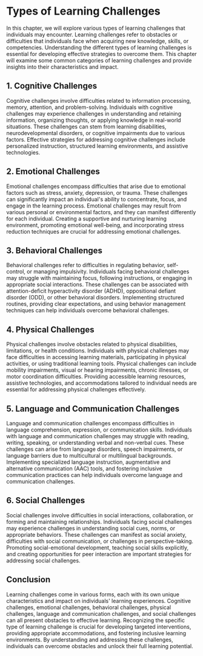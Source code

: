 Types of Learning Challenges
=====================================

In this chapter, we will explore various types of learning challenges that individuals may encounter. Learning challenges refer to obstacles or difficulties that individuals face when acquiring new knowledge, skills, or competencies. Understanding the different types of learning challenges is essential for developing effective strategies to overcome them. This chapter will examine some common categories of learning challenges and provide insights into their characteristics and impact.

1\. Cognitive Challenges
-----------------------

Cognitive challenges involve difficulties related to information processing, memory, attention, and problem-solving. Individuals with cognitive challenges may experience challenges in understanding and retaining information, organizing thoughts, or applying knowledge in real-world situations. These challenges can stem from learning disabilities, neurodevelopmental disorders, or cognitive impairments due to various factors. Effective strategies for addressing cognitive challenges include personalized instruction, structured learning environments, and assistive technologies.

2\. Emotional Challenges
-----------------------

Emotional challenges encompass difficulties that arise due to emotional factors such as stress, anxiety, depression, or trauma. These challenges can significantly impact an individual's ability to concentrate, focus, and engage in the learning process. Emotional challenges may result from various personal or environmental factors, and they can manifest differently for each individual. Creating a supportive and nurturing learning environment, promoting emotional well-being, and incorporating stress reduction techniques are crucial for addressing emotional challenges.

3\. Behavioral Challenges
------------------------

Behavioral challenges refer to difficulties in regulating behavior, self-control, or managing impulsivity. Individuals facing behavioral challenges may struggle with maintaining focus, following instructions, or engaging in appropriate social interactions. These challenges can be associated with attention-deficit hyperactivity disorder (ADHD), oppositional defiant disorder (ODD), or other behavioral disorders. Implementing structured routines, providing clear expectations, and using behavior management techniques can help individuals overcome behavioral challenges.

4\. Physical Challenges
----------------------

Physical challenges involve obstacles related to physical disabilities, limitations, or health conditions. Individuals with physical challenges may face difficulties in accessing learning materials, participating in physical activities, or using traditional learning tools. Physical challenges can include mobility impairments, visual or hearing impairments, chronic illnesses, or motor coordination difficulties. Providing accessible learning resources, assistive technologies, and accommodations tailored to individual needs are essential for addressing physical challenges effectively.

5\. Language and Communication Challenges
----------------------------------------

Language and communication challenges encompass difficulties in language comprehension, expression, or communication skills. Individuals with language and communication challenges may struggle with reading, writing, speaking, or understanding verbal and non-verbal cues. These challenges can arise from language disorders, speech impairments, or language barriers due to multicultural or multilingual backgrounds. Implementing specialized language instruction, augmentative and alternative communication (AAC) tools, and fostering inclusive communication practices can help individuals overcome language and communication challenges.

6\. Social Challenges
--------------------

Social challenges involve difficulties in social interactions, collaboration, or forming and maintaining relationships. Individuals facing social challenges may experience challenges in understanding social cues, norms, or appropriate behaviors. These challenges can manifest as social anxiety, difficulties with social communication, or challenges in perspective-taking. Promoting social-emotional development, teaching social skills explicitly, and creating opportunities for peer interaction are important strategies for addressing social challenges.

Conclusion
----------

Learning challenges come in various forms, each with its own unique characteristics and impact on individuals' learning experiences. Cognitive challenges, emotional challenges, behavioral challenges, physical challenges, language and communication challenges, and social challenges can all present obstacles to effective learning. Recognizing the specific type of learning challenge is crucial for developing targeted interventions, providing appropriate accommodations, and fostering inclusive learning environments. By understanding and addressing these challenges, individuals can overcome obstacles and unlock their full learning potential.
